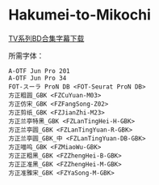 # Hakumei-to-Mikochi

[TV系列BD合集字幕下载](https://github.com/Nekomoekissaten-SUB/Nekomoekissaten-Storage/releases/download/subtitles_pkg/Hakumei-to-Mikochi_BD_zho.7z)

所需字体：

```
A-OTF Jun Pro 201
A-OTF Jun Pro 34
FOT-スーラ ProN DB <FOT-Seurat ProN DB>
方正粗圆_GBK <FZCuYuan-M03>
方正仿宋_GBK <FZFangSong-Z02>
方正剪纸_GBK <FZJianZhi-M23>
方正兰亭特黑_GBK <FZLanTingHei-H-GBK>
方正兰亭圆_GBK <FZLanTingYuan-R-GBK>
方正兰亭圆_GBK_中 <FZLanTingYuan-DB-GBK>
方正喵呜_GBK <FZMiaoWu-GBK>
方正正粗黑_GBK <FZZhengHei-B-GBK>
方正正准黑_GBK <FZZhengHei-M-GBK>
方正准雅宋_GBK <FZYaSong-M-GBK>
```